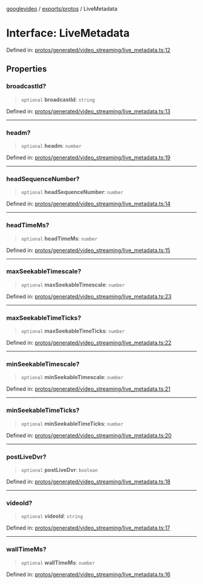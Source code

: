 [googlevideo](../../../README.md) / [exports/protos](../README.md) / LiveMetadata

# Interface: LiveMetadata

Defined in: [protos/generated/video\_streaming/live\_metadata.ts:12](https://github.com/LuanRT/googlevideo/blob/d9eb9db82e3516a9a277a77a3d25342e9c5bf127/protos/generated/video_streaming/live_metadata.ts#L12)

## Properties

### broadcastId?

> `optional` **broadcastId**: `string`

Defined in: [protos/generated/video\_streaming/live\_metadata.ts:13](https://github.com/LuanRT/googlevideo/blob/d9eb9db82e3516a9a277a77a3d25342e9c5bf127/protos/generated/video_streaming/live_metadata.ts#L13)

***

### headm?

> `optional` **headm**: `number`

Defined in: [protos/generated/video\_streaming/live\_metadata.ts:19](https://github.com/LuanRT/googlevideo/blob/d9eb9db82e3516a9a277a77a3d25342e9c5bf127/protos/generated/video_streaming/live_metadata.ts#L19)

***

### headSequenceNumber?

> `optional` **headSequenceNumber**: `number`

Defined in: [protos/generated/video\_streaming/live\_metadata.ts:14](https://github.com/LuanRT/googlevideo/blob/d9eb9db82e3516a9a277a77a3d25342e9c5bf127/protos/generated/video_streaming/live_metadata.ts#L14)

***

### headTimeMs?

> `optional` **headTimeMs**: `number`

Defined in: [protos/generated/video\_streaming/live\_metadata.ts:15](https://github.com/LuanRT/googlevideo/blob/d9eb9db82e3516a9a277a77a3d25342e9c5bf127/protos/generated/video_streaming/live_metadata.ts#L15)

***

### maxSeekableTimescale?

> `optional` **maxSeekableTimescale**: `number`

Defined in: [protos/generated/video\_streaming/live\_metadata.ts:23](https://github.com/LuanRT/googlevideo/blob/d9eb9db82e3516a9a277a77a3d25342e9c5bf127/protos/generated/video_streaming/live_metadata.ts#L23)

***

### maxSeekableTimeTicks?

> `optional` **maxSeekableTimeTicks**: `number`

Defined in: [protos/generated/video\_streaming/live\_metadata.ts:22](https://github.com/LuanRT/googlevideo/blob/d9eb9db82e3516a9a277a77a3d25342e9c5bf127/protos/generated/video_streaming/live_metadata.ts#L22)

***

### minSeekableTimescale?

> `optional` **minSeekableTimescale**: `number`

Defined in: [protos/generated/video\_streaming/live\_metadata.ts:21](https://github.com/LuanRT/googlevideo/blob/d9eb9db82e3516a9a277a77a3d25342e9c5bf127/protos/generated/video_streaming/live_metadata.ts#L21)

***

### minSeekableTimeTicks?

> `optional` **minSeekableTimeTicks**: `number`

Defined in: [protos/generated/video\_streaming/live\_metadata.ts:20](https://github.com/LuanRT/googlevideo/blob/d9eb9db82e3516a9a277a77a3d25342e9c5bf127/protos/generated/video_streaming/live_metadata.ts#L20)

***

### postLiveDvr?

> `optional` **postLiveDvr**: `boolean`

Defined in: [protos/generated/video\_streaming/live\_metadata.ts:18](https://github.com/LuanRT/googlevideo/blob/d9eb9db82e3516a9a277a77a3d25342e9c5bf127/protos/generated/video_streaming/live_metadata.ts#L18)

***

### videoId?

> `optional` **videoId**: `string`

Defined in: [protos/generated/video\_streaming/live\_metadata.ts:17](https://github.com/LuanRT/googlevideo/blob/d9eb9db82e3516a9a277a77a3d25342e9c5bf127/protos/generated/video_streaming/live_metadata.ts#L17)

***

### wallTimeMs?

> `optional` **wallTimeMs**: `number`

Defined in: [protos/generated/video\_streaming/live\_metadata.ts:16](https://github.com/LuanRT/googlevideo/blob/d9eb9db82e3516a9a277a77a3d25342e9c5bf127/protos/generated/video_streaming/live_metadata.ts#L16)

